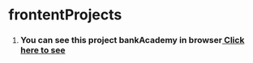 # frontentProjects

1. <h3>You can see this project bankAcademy in browser<a href='https://umarovsafarbek.github.io/frontentProjects/bankAcademy/index.html'> Click here to see </a></h3>
